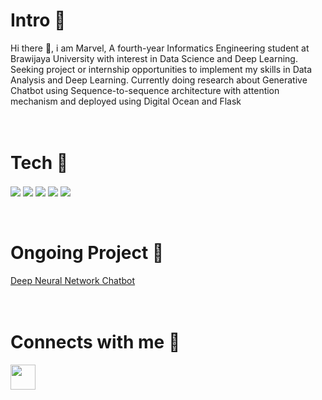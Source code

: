 # Intro 🧑
Hi there 👋, i am Marvel, A fourth-year Informatics Engineering student at Brawijaya University with interest in Data Science and Deep Learning. Seeking project or internship opportunities to implement my skills in Data Analysis and Deep Learning. Currently doing research about Generative Chatbot using Sequence-to-sequence architecture with attention mechanism and deployed using Digital Ocean and Flask
<br>
<br>
<br>
# Tech 🧰
<a href="https://www.python.org/" target="blank"><img align="center" src="https://img.shields.io/badge/-Python-00001F?style=flat-square&labelColor=C1BEBC&logo=python"/></a>
<a href="https://pytorch.org/" target="blank"><img align="center" src="https://img.shields.io/badge/-Pytorch-E94C2A?style=flat-square&labelColor=C1BEBC&logo=pytorch"/></a>
<a href="https://codeigniter.com/" target="blank"><img align="center" src="https://img.shields.io/badge/-Codeigniter-FFFFFF?style=flat-square&labelColor=C1BEBC&logo=codeigniter"/></a>
<a href="https://flask.palletsprojects.com/en/2.0.x/" target="blank"><img align="center" src="https://img.shields.io/badge/-Flask-B9B1AC?style=flat-square&labelColor=000000&logo=flask"/></a>
<a href="https://git-scm.com/" target="blank"><img align="center" src="https://img.shields.io/badge/-Git-00446F?style=flat-square&labelColor=C1BEBC&logo=git"/></a>
<br><br><br>
# Ongoing Project 🎯
<a href = "https://github.com/marveltimothyy/Chatbot_Deploy">Deep Neural Network Chatbot</a>
<br><br><br>
# Connects with me 🤝
<a href="https://www.linkedin.com/in/marvelmanullang/" target="blank"><img align="center" src="https://cdn-icons-png.flaticon.com/512/174/174857.png" height="40" /></a>
